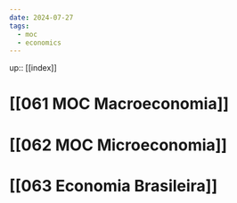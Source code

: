 ```yaml
---
date: 2024-07-27
tags:
  - moc
  - economics
---
```

up:: [[index]]

# [[061 MOC Macroeconomia]]

# [[062 MOC Microeconomia]]

# [[063 Economia Brasileira]]

